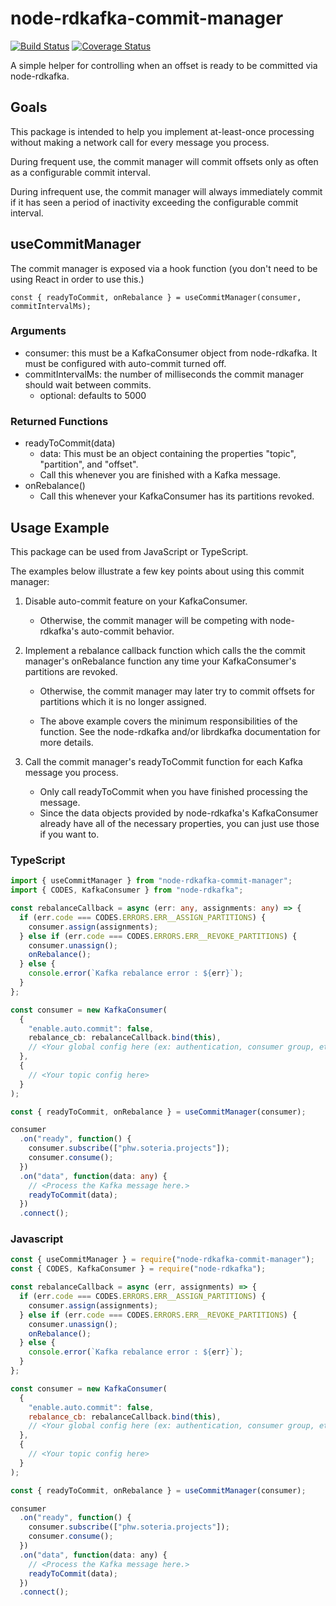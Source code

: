 # node-rdkafka-commit-manager

[![Build Status](https://travis-ci.org/HenselPhelps/node-rdkafka-commit-manager.svg?branch=master)](https://travis-ci.org/HenselPhelps/node-rdkafka-commit-manager)
[![Coverage Status](https://coveralls.io/repos/github/HenselPhelps/node-rdkafka-commit-manager/badge.svg?branch=master)](https://coveralls.io/github/HenselPhelps/node-rdkafka-commit-manager?branch=master)

A simple helper for controlling when an offset is ready to be committed via node-rdkafka.

## Goals

This package is intended to help you implement at-least-once processing without making a network call for every message you process.

During frequent use, the commit manager will commit offsets only as often as a configurable commit interval.

During infrequent use, the commit manager will always immediately commit if it has seen a period of inactivity exceeding the configurable commit interval.

## useCommitManager

The commit manager is exposed via a hook function (you don't need to be using React in order to use this.)

`const { readyToCommit, onRebalance } = useCommitManager(consumer, commitIntervalMs);`

### Arguments

- consumer: this must be a KafkaConsumer object from node-rdkafka. It must be configured with auto-commit turned off.
- commitIntervalMs: the number of milliseconds the commit manager should wait between commits.
  - optional: defaults to 5000

### Returned Functions

- readyToCommit(data)
  - data: This must be an object containing the properties "topic", "partition", and "offset".
  - Call this whenever you are finished with a Kafka message.
- onRebalance()
  - Call this whenever your KafkaConsumer has its partitions revoked.

## Usage Example

This package can be used from JavaScript or TypeScript.

The examples below illustrate a few key points about using this commit manager:

1. Disable auto-commit feature on your KafkaConsumer.

   - Otherwise, the commit manager will be competing with node-rdkafka's auto-commit behavior.

1. Implement a rebalance callback function which calls the the commit manager's onRebalance function any time your KafkaConsumer's partitions are revoked.

   - Otherwise, the commit manager may later try to commit offsets for partitions which it is no longer assigned.

   - The above example covers the minimum responsibilities of the function. See the node-rdkafka and/or librdkafka documentation for more details.

1. Call the commit manager's readyToCommit function for each Kafka message you process.

   - Only call readyToCommit when you have finished processing the message.
   - Since the data objects provided by node-rdkafka's KafkaConsumer already have all of the necessary properties, you can just use those if you want to.

### TypeScript

```TypeScript
import { useCommitManager } from "node-rdkafka-commit-manager";
import { CODES, KafkaConsumer } from "node-rdkafka";

const rebalanceCallback = async (err: any, assignments: any) => {
  if (err.code === CODES.ERRORS.ERR__ASSIGN_PARTITIONS) {
    consumer.assign(assignments);
  } else if (err.code === CODES.ERRORS.ERR__REVOKE_PARTITIONS) {
    consumer.unassign();
    onRebalance();
  } else {
    console.error(`Kafka rebalance error : ${err}`);
  }
};

const consumer = new KafkaConsumer(
  {
    "enable.auto.commit": false,
    rebalance_cb: rebalanceCallback.bind(this),
    // <Your global config here (ex: authentication, consumer group, etc.)>
  },
  {
    // <Your topic config here>
  }
);

const { readyToCommit, onRebalance } = useCommitManager(consumer);

consumer
  .on("ready", function() {
    consumer.subscribe(["phw.soteria.projects"]);
    consumer.consume();
  })
  .on("data", function(data: any) {
    // <Process the Kafka message here.>
    readyToCommit(data);
  })
  .connect();
```

### Javascript

```JavaScript
const { useCommitManager } = require("node-rdkafka-commit-manager");
const { CODES, KafkaConsumer } = require("node-rdkafka");

const rebalanceCallback = async (err, assignments) => {
  if (err.code === CODES.ERRORS.ERR__ASSIGN_PARTITIONS) {
    consumer.assign(assignments);
  } else if (err.code === CODES.ERRORS.ERR__REVOKE_PARTITIONS) {
    consumer.unassign();
    onRebalance();
  } else {
    console.error(`Kafka rebalance error : ${err}`);
  }
};

const consumer = new KafkaConsumer(
  {
    "enable.auto.commit": false,
    rebalance_cb: rebalanceCallback.bind(this),
    // <Your global config here (ex: authentication, consumer group, etc.)>
  },
  {
    // <Your topic config here>
  }
);

const { readyToCommit, onRebalance } = useCommitManager(consumer);

consumer
  .on("ready", function() {
    consumer.subscribe(["phw.soteria.projects"]);
    consumer.consume();
  })
  .on("data", function(data: any) {
    // <Process the Kafka message here.>
    readyToCommit(data);
  })
  .connect();
```

